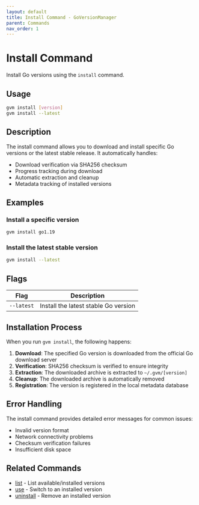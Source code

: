 ```yaml
---
layout: default
title: Install Command - GoVersionManager
parent: Commands
nav_order: 1
---
```


# Install Command

Install Go versions using the `install` command.

## Usage

```bash
gvm install [version]
gvm install --latest
```

## Description

The install command allows you to download and install specific Go versions or the latest stable release. It automatically handles:
- Download verification via SHA256 checksum
- Progress tracking during download
- Automatic extraction and cleanup
- Metadata tracking of installed versions

## Examples

### Install a specific version
```bash
gvm install go1.19
```

### Install the latest stable version
```bash
gvm install --latest
```

## Flags

| Flag | Description |
|------|-------------|
| `--latest` | Install the latest stable Go version |

## Installation Process

When you run `gvm install`, the following happens:

1. **Download**: The specified Go version is downloaded from the official Go download server
2. **Verification**: SHA256 checksum is verified to ensure integrity
3. **Extraction**: The downloaded archive is extracted to `~/.gvm/[version]`
4. **Cleanup**: The downloaded archive is automatically removed
5. **Registration**: The version is registered in the local metadata database

## Error Handling

The install command provides detailed error messages for common issues:
- Invalid version format
- Network connectivity problems
- Checksum verification failures
- Insufficient disk space

## Related Commands

- [list](list) - List available/installed versions
- [use](use) - Switch to an installed version
- [uninstall](uninstall) - Remove an installed version
